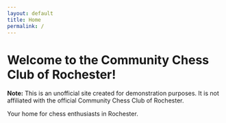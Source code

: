 ```yaml
---
layout: default
title: Home
permalink: /
---
```


# Welcome to the Community Chess Club of Rochester!

<div class="alert alert-warning" role="alert">
  <strong>Note:</strong> This is an unofficial site created for demonstration purposes. It is not affiliated with the official Community Chess Club of Rochester.
</div>

Your home for chess enthusiasts in Rochester.

